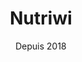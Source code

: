 ---
title: Nutriwi
category: web
description: J'ai créé Nutriwi à la suite d'un projet étudiant personnel visant à développer mes compétences en matière de développement web. Nutriwi est aujourd'hui une application web permettant au grand public d'analyser la qualité nutritionnelle des recettes qu'il réalise au quotidien avec ses produits préférés. Le scanner de produits permet de trouver des idées de recettes en fonction des produits. J'ai récemment inscrit Nutriwi dans une démarche anti-gaspillage pour lutter contre le gaspillage alimentaire.
picture: /content/projects/nutriwi.jpg
date: Depuis 2018
technologies: ['javascript', 'nuxtjs', 'vuejs', 'tailwindcss', 'expressjs', 'mongodb', 'ansible']
link: https://www.nutriwi.com
linkText: 'Découvrir Nutriwi'
icon: /content/projects/nutriwi-icon.png
index: 3
---